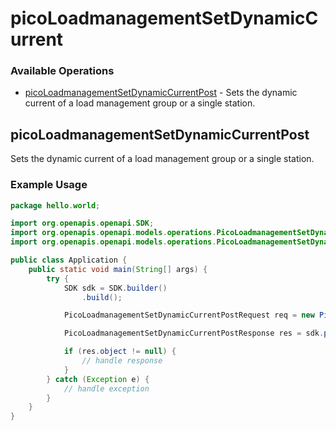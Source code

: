# picoLoadmanagementSetDynamicCurrent

### Available Operations

* [picoLoadmanagementSetDynamicCurrentPost](#picoloadmanagementsetdynamiccurrentpost) - Sets the dynamic current of a load management group or a single station.

## picoLoadmanagementSetDynamicCurrentPost

Sets the dynamic current of a load management group or a single station.

### Example Usage

```java
package hello.world;

import org.openapis.openapi.SDK;
import org.openapis.openapi.models.operations.PicoLoadmanagementSetDynamicCurrentPostRequest;
import org.openapis.openapi.models.operations.PicoLoadmanagementSetDynamicCurrentPostResponse;

public class Application {
    public static void main(String[] args) {
        try {
            SDK sdk = SDK.builder()
                .build();

            PicoLoadmanagementSetDynamicCurrentPostRequest req = new PicoLoadmanagementSetDynamicCurrentPostRequest(370853, 133465L);            

            PicoLoadmanagementSetDynamicCurrentPostResponse res = sdk.picoLoadmanagementSetDynamicCurrent.picoLoadmanagementSetDynamicCurrentPost(req);

            if (res.object != null) {
                // handle response
            }
        } catch (Exception e) {
            // handle exception
        }
    }
}
```
